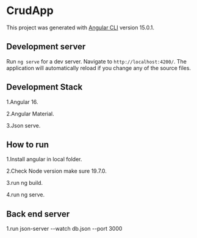 # CrudApp

This project was generated with [Angular CLI](https://github.com/angular/angular-cli) version 15.0.1.

## Development server

Run `ng serve` for a dev server. Navigate to `http://localhost:4200/`. The application will automatically reload if you change any of the source files.

## Development Stack
1.Angular 16.

2.Angular Material.

3.Json serve.

## How to run
1.Install angular in local folder.

2.Check Node version make sure 19.7.0.

3.run ng build.

4.run ng serve.



## Back end server

1.run json-server --watch db.json --port 3000




